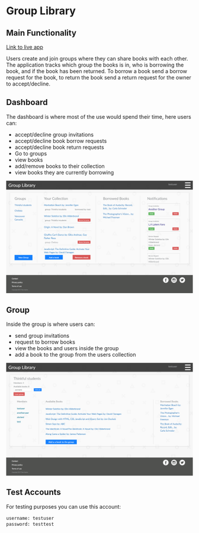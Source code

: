 Group Library
===

Main Functionality
---

[Link to live app](http://ec2-18-217-17-51.us-east-2.compute.amazonaws.com/)

Users create and join groups where they can share books with each other. The application tracks which group the books is in, who is borrowing the book, and if the book has been returned. To borrow a book send a borrow request for the book, to return the book send a return request for the owner to accept/decline.

Dashboard
---
The dashboard is where most of the use would spend their time, here users can:
* accept/decline group invitations
* accept/decline book borrow requests
* accept/decline book return requests
* Go to groups
* view books
* add/remove books to their collection
* view books they are currently borrowing

![dashboard view](./public/images/screencapture-tranquil-oasis-39102-herokuapp-dashboard-1507754147433.png "Dashboard")

Group
---
Inside the group is where users can:
* send group invitations
* request to borrow books
* view the books and users inside the group
* add a book to the group from the users collection

![Group view](./public/images/screencapture-tranquil-oasis-39102-herokuapp-group-59dcceacba38f722817400a3-1507754172810.png "Groups")

Test Accounts
---
For testing purposes you can use this account:
```
username: testuser
password: testtest
```
